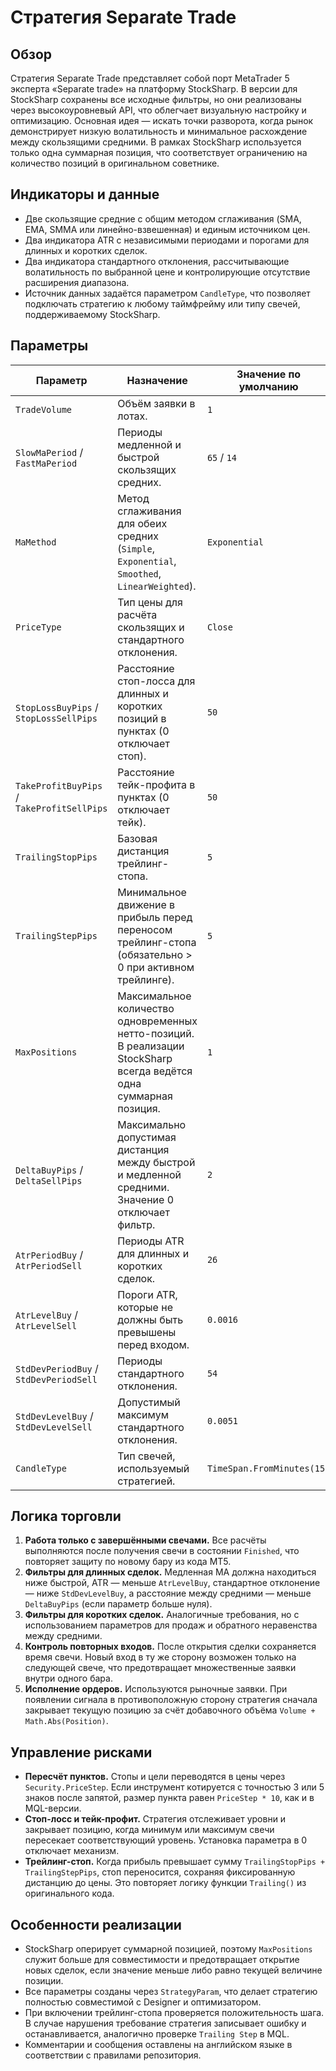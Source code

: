 # Стратегия Separate Trade

## Обзор
Стратегия Separate Trade представляет собой порт MetaTrader 5 эксперта «Separate trade» на платформу StockSharp. В версии для StockSharp сохранены все исходные фильтры, но они реализованы через высокоуровневый API, что облегчает визуальную настройку и оптимизацию. Основная идея — искать точки разворота, когда рынок демонстрирует низкую волатильность и минимальное расхождение между скользящими средними. В рамках StockSharp используется только одна суммарная позиция, что соответствует ограничению на количество позиций в оригинальном советнике.

## Индикаторы и данные
- Две скользящие средние с общим методом сглаживания (SMA, EMA, SMMA или линейно-взвешенная) и единым источником цен.
- Два индикатора ATR с независимыми периодами и порогами для длинных и коротких сделок.
- Два индикатора стандартного отклонения, рассчитывающие волатильность по выбранной цене и контролирующие отсутствие расширения диапазона.
- Источник данных задаётся параметром `CandleType`, что позволяет подключать стратегию к любому таймфрейму или типу свечей, поддерживаемому StockSharp.

## Параметры
| Параметр | Назначение | Значение по умолчанию |
| --- | --- | --- |
| `TradeVolume` | Объём заявки в лотах. | `1` |
| `SlowMaPeriod` / `FastMaPeriod` | Периоды медленной и быстрой скользящих средних. | `65` / `14` |
| `MaMethod` | Метод сглаживания для обеих средних (`Simple`, `Exponential`, `Smoothed`, `LinearWeighted`). | `Exponential` |
| `PriceType` | Тип цены для расчёта скользящих и стандартного отклонения. | `Close` |
| `StopLossBuyPips` / `StopLossSellPips` | Расстояние стоп-лосса для длинных и коротких позиций в пунктах (0 отключает стоп). | `50` |
| `TakeProfitBuyPips` / `TakeProfitSellPips` | Расстояние тейк-профита в пунктах (0 отключает тейк). | `50` |
| `TrailingStopPips` | Базовая дистанция трейлинг-стопа. | `5` |
| `TrailingStepPips` | Минимальное движение в прибыль перед переносом трейлинг-стопа (обязательно > 0 при активном трейлинге). | `5` |
| `MaxPositions` | Максимальное количество одновременных нетто-позиций. В реализации StockSharp всегда ведётся одна суммарная позиция. | `1` |
| `DeltaBuyPips` / `DeltaSellPips` | Максимально допустимая дистанция между быстрой и медленной средними. Значение 0 отключает фильтр. | `2` |
| `AtrPeriodBuy` / `AtrPeriodSell` | Периоды ATR для длинных и коротких сделок. | `26` |
| `AtrLevelBuy` / `AtrLevelSell` | Пороги ATR, которые не должны быть превышены перед входом. | `0.0016` |
| `StdDevPeriodBuy` / `StdDevPeriodSell` | Периоды стандартного отклонения. | `54` |
| `StdDevLevelBuy` / `StdDevLevelSell` | Допустимый максимум стандартного отклонения. | `0.0051` |
| `CandleType` | Тип свечей, используемый стратегией. | `TimeSpan.FromMinutes(15)` |

## Логика торговли
1. **Работа только с завершёнными свечами.** Все расчёты выполняются после получения свечи в состоянии `Finished`, что повторяет защиту по новому бару из кода MT5.
2. **Фильтры для длинных сделок.** Медленная MA должна находиться ниже быстрой, ATR — меньше `AtrLevelBuy`, стандартное отклонение — ниже `StdDevLevelBuy`, а расстояние между средними — меньше `DeltaBuyPips` (если параметр больше нуля).
3. **Фильтры для коротких сделок.** Аналогичные требования, но с использованием параметров для продаж и обратного неравенства между средними.
4. **Контроль повторных входов.** После открытия сделки сохраняется время свечи. Новый вход в ту же сторону возможен только на следующей свече, что предотвращает множественные заявки внутри одного бара.
5. **Исполнение ордеров.** Используются рыночные заявки. При появлении сигнала в противоположную сторону стратегия сначала закрывает текущую позицию за счёт добавочного объёма `Volume + Math.Abs(Position)`.

## Управление рисками
- **Пересчёт пунктов.** Стопы и цели переводятся в цены через `Security.PriceStep`. Если инструмент котируется с точностью 3 или 5 знаков после запятой, размер пункта равен `PriceStep * 10`, как и в MQL-версии.
- **Стоп-лосс и тейк-профит.** Стратегия отслеживает уровни и закрывает позицию, когда минимум или максимум свечи пересекает соответствующий уровень. Установка параметра в 0 отключает механизм.
- **Трейлинг-стоп.** Когда прибыль превышает сумму `TrailingStopPips + TrailingStepPips`, стоп переносится, сохраняя фиксированную дистанцию до цены. Это повторяет логику функции `Trailing()` из оригинального кода.

## Особенности реализации
- StockSharp оперирует суммарной позицией, поэтому `MaxPositions` служит больше для совместимости и предотвращает открытие новых сделок, если значение меньше либо равно текущей величине позиции.
- Все параметры созданы через `StrategyParam`, что делает стратегию полностью совместимой с Designer и оптимизатором.
- При включении трейлинг-стопа проверяется положительность шага. В случае нарушения требование стратегия записывает ошибку и останавливается, аналогично проверке `Trailing Step` в MQL.
- Комментарии и сообщения оставлены на английском языке в соответствии с правилами репозитория.
